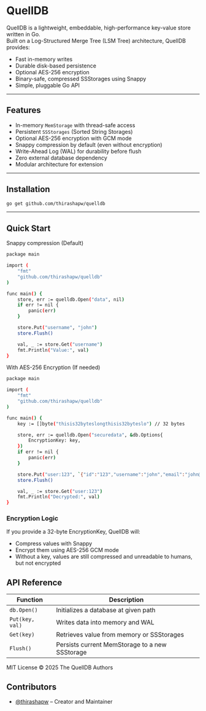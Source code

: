 # QuellDB

QuellDB is a lightweight, embeddable, high-performance key-value store written in Go.  
Built on a Log-Structured Merge Tree (LSM Tree) architecture, QuellDB provides:

- Fast in-memory writes
- Durable disk-based persistence
- Optional AES-256 encryption
- Binary-safe, compressed SSStorages using Snappy
- Simple, pluggable Go API

---

## Features

- In-memory `MemStorage` with thread-safe access
- Persistent `SSStorages` (Sorted String Storages)
- Optional AES-256 encryption with GCM mode
- Snappy compression by default (even without encryption)
- Write-Ahead Log (WAL) for durability before flush
- Zero external database dependency
- Modular architecture for extension

---

## Installation

```bash
go get github.com/thirashapw/quelldb
```

---

## Quick Start
Snappy compression (Default)

```bash
package main

import (
    "fmt"
    "github.com/thirashapw/quelldb"
)

func main() {
    store, err := quelldb.Open("data", nil)
    if err != nil {
        panic(err)
    }

    store.Put("username", "john")
    store.Flush()

    val, _ := store.Get("username")
    fmt.Println("Value:", val)
}

```


With AES-256 Encryption (If needed)

```bash
package main

import (
    "fmt"
    "github.com/thirashapw/quelldb"
)

func main() {
    key := []byte("thisis32byteslongthisis32byteslo") // 32 bytes

    store, err := quelldb.Open("securedata", &db.Options{
        EncryptionKey: key,
    })
    if err != nil {
        panic(err)
    }

    store.Put("user:123", `{"id":"123","username":"john","email":"john@example.io","age":50}`)
    store.Flush()

    val, _ := store.Get("user:123")
    fmt.Println("Decrypted:", val)
}

```

### Encryption Logic
If you provide a 32-byte EncryptionKey, QuellDB will:

- Compress values with Snappy
- Encrypt them using AES-256 GCM mode
- Without a key, values are still compressed and unreadable to humans, but not encrypted


## API Reference

| Function       | Description                                      |
|----------------|--------------------------------------------------|
| `db.Open()`    | Initializes a database at given path             |
| `Put(key, val)`| Writes data into memory and WAL                  |
| `Get(key)`     | Retrieves value from memory or SSStorages        |
| `Flush()`      | Persists current MemStorage to a new SSStorage   |

MIT License © 2025 The QuellDB Authors


## Contributors
- [@thirashapw](https://github.com/thirashapw) – Creator and Maintainer
